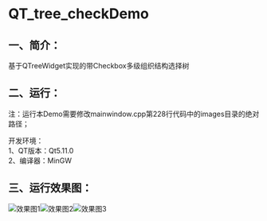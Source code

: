 # QT_tree_checkDemo
## 一、简介：<br>
基于QTreeWidget实现的带Checkbox多级组织结构选择树

## 二、运行：<br>
注：运行本Demo需要修改mainwindow.cpp第228行代码中的images目录的绝对路径；

开发环境：<br>
1、QT版本：Qt5.11.0<br>
2、编译器：MinGW<br>

## 三、运行效果图：<br>
![效果图1](https://gitee.com/duyanjun/QT_tree_checkDemo/blob/master/screenshots/%E5%A4%9A%E7%BA%A7%E7%BB%84%E7%BB%87%E7%BB%93%E6%9E%84%E9%80%89%E6%8B%A9%E6%A0%91_%E6%95%88%E6%9E%9C%E5%9B%BE1.png)![效果图2](https://gitee.com/duyanjun/QT_tree_checkDemo/blob/master/screenshots/%E5%A4%9A%E7%BA%A7%E7%BB%84%E7%BB%87%E7%BB%93%E6%9E%84%E9%80%89%E6%8B%A9%E6%A0%91_%E6%95%88%E6%9E%9C%E5%9B%BE2.png)![效果图3](https://images.gitee.com/uploads/images/2019/0605/120534_a73f19fd_630531.png)
